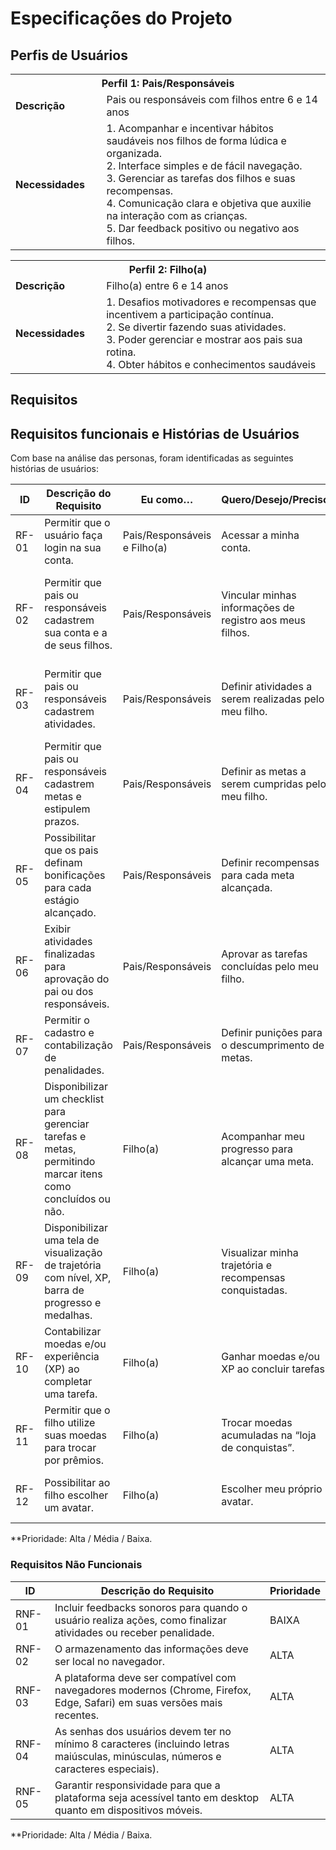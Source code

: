 # Especificações do Projeto

## Perfis de Usuários

<table>
<tbody> 
<tr> 
<th colspan="2">Perfil 1: Pais/Responsáveis </th> 
</tr> 
 <tr> 
 <td width="150px"><b>Descrição</b></td> 
  <td width="600px"> 
   Pais ou responsáveis com filhos entre 6 e 14 anos 
  </td> 
  </tr>
 <tr>
  <td><b>Necessidades</b></td>
  <td>
1. Acompanhar e incentivar hábitos saudáveis nos filhos de forma lúdica e organizada. 
<br>2. Interface simples e de fácil navegação. 
<br>3. Gerenciar as tarefas dos filhos e suas recompensas. 
<br>4. Comunicação clara e objetiva que auxilie na interação com as crianças. 
<br>5. Dar feedback positivo ou negativo aos filhos. 
  </td>
 </tr>
</tbody>
</table>

<table>
 <tbody>
  <tr>
   <th colspan="2">Perfil 2: Filho(a) </th> 
  </tr>
  <tr>
  <td width="150px"><b>Descrição</b></td> 
    <td width="600xp">
     Filho(a) entre 6 e 14 anos 
    </td>
  </tr>
  <tr> 
  <td><b>Necessidades</b></td>
   <td>
1. Desafios motivadores e recompensas que incentivem a participação contínua. 
<br>2. Se divertir fazendo suas atividades. 
<br>3. Poder gerenciar e mostrar aos pais sua rotina. 
<br>4. Obter hábitos e conhecimentos saudáveis
   </td>
  </tr>
 </tbody>
</table>

## Requisitos

## Requisitos funcionais e Histórias de Usuários

Com base na análise das personas, foram identificadas as seguintes histórias de usuários:

| **ID**   | **Descrição do Requisito**                                                                                                      | **Eu como…**               | **Quero/Desejo/Preciso**                                                   | **Para**                                                                  | **Prioridade** | **Responsável** |
|--------|--------------------------------------------------------------------------------------------------------------------------------|---------------------------|----------------------------------------------------------------------------|---------------------------------------------------------------------------|--------------|---------------|
| RF-01 |Permitir que o usuário faça login na sua conta.                                                                  | Pais/Responsáveis e Filho(a) | Acessar a minha conta.                                                     | Para poder utilizar a aplicação com minha conta.                           | Alta           |  Naiara Andrade Rodrigues de Oliveira |
| RF-02 | Permitir que pais ou responsáveis cadastrem sua conta e a de seus filhos.               | Pais/Responsáveis          | Vincular minhas informações de registro aos meus filhos.                    | Para que eu possa gerir atividades e metas, acompanhando o progresso deles. | Alta           |   Fernanda Cunha Silva |
| RF-03 |  Permitir que pais ou responsáveis cadastrem atividades.                                                                        | Pais/Responsáveis          | Definir atividades a serem realizadas pelo meu filho.                       | Ajudá-lo a desenvolver hábitos saudáveis e criar uma rotina organizada.     | Alta           | Naiara Andrade Rodrigues de Oliveira |
| RF-04 | Permitir que pais ou responsáveis cadastrem metas e estipulem prazos.                                                          | Pais/Responsáveis          | Definir as metas a serem cumpridas pelo meu filho.                          | Ajudá-lo a desenvolver hábitos saudáveis e criar uma rotina organizada.     | Alta           |  Fernanda Cunha Silva |
| RF-05 | Possibilitar que os pais definam bonificações para cada estágio alcançado.                                                     | Pais/Responsáveis          | Definir recompensas para cada meta alcançada.                               | Recompensar meu filho de forma justa ao completar suas tarefas.            | Alta           | Edna dos Santos Martins |
| RF-06 | Exibir atividades finalizadas para aprovação do pai ou dos responsáveis.                                                             | Pais/Responsáveis          | Aprovar as tarefas concluídas pelo meu filho.                                | Garantir que ele cumpra antes de receber as recompensas.                   | Alta           | Rodrigo Andrade da Silva |
| RF-07 | Permitir o cadastro e contabilização de penalidades.                                                                           | Pais/Responsáveis          | Definir punições para o descumprimento de metas.                             | Ensinar responsabilidade e consequências.                                  | Alta           |  Caroline Oliveira Neves |
| RF-08 | Disponibilizar um checklist para gerenciar tarefas e metas, permitindo marcar itens como concluídos ou não.                   | Filho(a)                   | Acompanhar meu progresso para alcançar uma meta.                             | Saber o que falta para ganhar minha recompensa e manter-me motivado.       | Alta           | Amanda Maria Felipe Severo |
| RF-09 | Disponibilizar uma tela de visualização de trajetória com nível, XP, barra de progresso e medalhas.                           | Filho(a)                   | Visualizar minha trajetória e recompensas conquistadas.                      | Acompanhar meu progresso de forma clara.                                   | Alta           | Edna dos Santos Martins |
| RF-10 | Contabilizar moedas e/ou experiência (XP) ao completar uma tarefa.                                                             | Filho(a)                   | Ganhar moedas e/ou XP ao concluir tarefas.                                   | Poder usar em prêmios e manter a motivação alta.                           | Média          | Amanda Maria Felipe Severo |
| RF-11 | Permitir que o filho utilize suas moedas para trocar por prêmios.                                             | Filho(a)                   | Trocar moedas acumuladas na “loja de conquistas”.                            | Escolher prêmios e continuar motivado.                                     | Média          |  Rodrigo Andrade da Silva  |
| RF-12 | Possibilitar ao filho escolher um avatar.                                                                                       | Filho(a)                   | Escolher meu próprio avatar.                                                | Para que eu possa personalizar meu jogo.                                   | Baixa          | Caroline Oliveira Neves |


**Prioridade: Alta / Média / Baixa.  

### Requisitos Não Funcionais

| **ID**     | **Descrição do Requisito**                                                                                                    | **Prioridade** |
|------------|-------------------------------------------------------------------------------------------------------------------------------|---------------|
|RNF-01| Incluir feedbacks sonoros para quando o usuário realiza ações, como finalizar atividades ou receber penalidade.               | BAIXA         |
|RNF-02| O armazenamento das informações deve ser local no navegador.                                                                  | ALTA          |
|RNF-03| A plataforma deve ser compatível com navegadores modernos (Chrome, Firefox, Edge, Safari) em suas versões mais recentes.       | ALTA          |
|RNF-04| As senhas dos usuários devem ter no mínimo 8 caracteres (incluindo letras maiúsculas, minúsculas, números e caracteres especiais). | ALTA          |
|RNF-05| Garantir responsividade para que a plataforma seja acessível tanto em desktop quanto em dispositivos móveis.                  | ALTA          |

**Prioridade: Alta / Média / Baixa.

